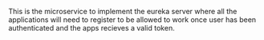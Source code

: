 This is the microservice to implement the eureka server where all the applications will need to register to be allowed to work once user has been authenticated and the apps recieves a valid token.
